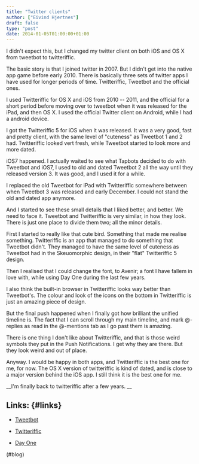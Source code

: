 ```yaml
---
title: "Twitter clients"
author: ["Eivind Hjertnes"]
draft: false
type: "post"
date: 2014-01-05T01:00:00+01:00
---
```


I didn't expect this, but I changed my twitter client on both iOS and OS
X from tweetbot to twitteriffic.

The basic story is that I joined twitter in 2007. But I didn't get into
the native app game before early 2010. There is basically three sets of
twitter apps I have used for longer periods of time. Twitteriffic,
Tweetbot and the official ones.

I used Twitteriffic for OS X and iOS from 2010 -- 2011, and the official
for a short period before moving over to tweetbot when it was released
for the iPad, and then OS X. I used the official Twitter client on
Android, while I had a android device.

I got the Twitteriffic 5 for iOS when it was released. It was a very
good, fast and pretty client, with the same level of "cuteness" as
Tweetbot 1 and 2 had. Twitteriffic looked vert fresh, while Tweetbot
started to look more and more dated.

iOS7 happened. I actually waited to see what Tapbots decided to do with
Tweetbot and iOS7, I used to old and dated Tweetbot 2 all the way until
they released version 3. It was good, and I used it for a while.

I replaced the old Tweetbot for iPad with Twitteriffic somewhere between
when Tweetbot 3 was released and early December. I could not stand the
old and dated app anymore.

And I started to see these small details that I liked better, and
better. We need to face it. Tweetbot and Twitteriffic is very similar,
in how they look. There is just one place to divide them two; all the
minor details.

First I started to really like that cute bird. Something that made me
realise something. Twitteriffic is an app that managed to do something
that Tweetbot didn't. They managed to have the same level of cuteness as
Tweetbot had in the Skeuomorphic design, in their "flat" Twitteriffic 5
design.

Then I realised that I could change the font, to Avenir; a font I have
fallem in love with, while using Day One during the last few years.

I also think the built-in browser in Twitteriffic looks way better than
Tweetbot's. The colour and look of the icons on the bottom in
Twitteriffic is just an amazing piece of design.

But the final push happened when I finally got how brilliant the unified
timeline is. The fact that I can scroll through my main timeline, and
mark @-replies as read in the @-mentions tab as I go past them is
amazing.

There is one thing I don't like about Twitteriffic, and that is those
weird symbols they put in the Push Notifications. I get why they are
there. But they look weird and out of place.

Anyway. I would be happy in both apps, and Twitteriffic is the best one
for me, for now. The OS X version of twitteriffic is kind of dated, and
is close to a major version behind the iOS app. I still think it is the
best one for me.

\_\_I'm finally back to twitteriffic after a few years. \_\_


## Links: {#links}

-   [Tweetbot](http://tapbots.com/software/tweetbot/)

    <div class="HTML">
      <div></div>

    </p>

    </div>

-   [Twitteriffic](http://twitterrific.com)

-   [Day One](http://dayoneapp.com)

(#blog)

